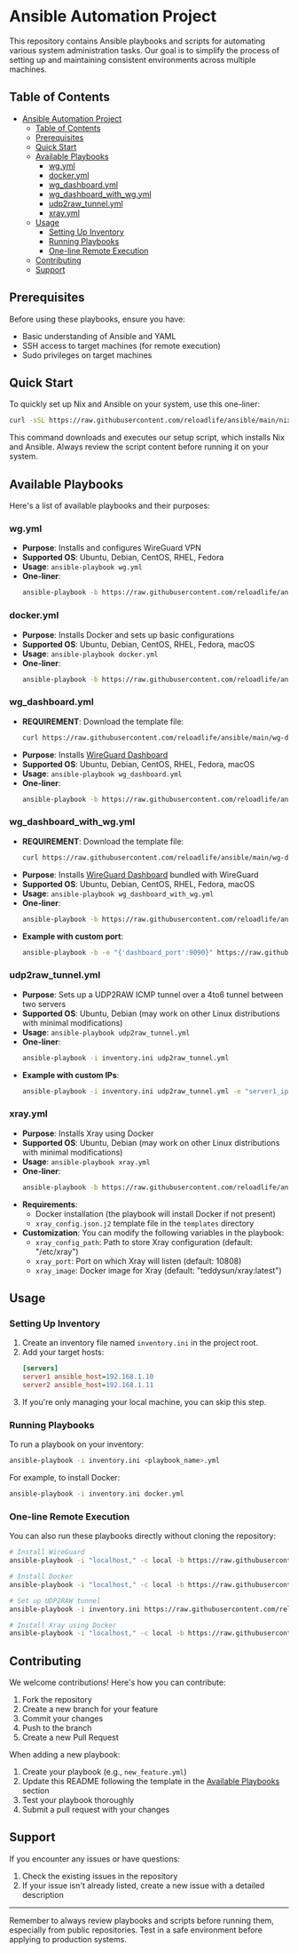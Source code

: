 # Ansible Automation Project

This repository contains Ansible playbooks and scripts for automating various system administration tasks. Our goal is to simplify the process of setting up and maintaining consistent environments across multiple machines.

## Table of Contents

- [Ansible Automation Project](#ansible-automation-project)
  - [Table of Contents](#table-of-contents)
  - [Prerequisites](#prerequisites)
  - [Quick Start](#quick-start)
  - [Available Playbooks](#available-playbooks)
    - [wg.yml](#wgyml)
    - [docker.yml](#dockeryml)
    - [wg\_dashboard.yml](#wg_dashboardyml)
    - [wg\_dashboard\_with\_wg.yml](#wg_dashboard_with_wgyml)
    - [udp2raw\_tunnel.yml](#udp2raw_tunnelyml)
    - [xray.yml](#xrayyml)
  - [Usage](#usage)
    - [Setting Up Inventory](#setting-up-inventory)
    - [Running Playbooks](#running-playbooks)
    - [One-line Remote Execution](#one-line-remote-execution)
  - [Contributing](#contributing)
  - [Support](#support)

## Prerequisites

Before using these playbooks, ensure you have:

- Basic understanding of Ansible and YAML
- SSH access to target machines (for remote execution)
- Sudo privileges on target machines

## Quick Start

To quickly set up Nix and Ansible on your system, use this one-liner:

```bash
curl -sSL https://raw.githubusercontent.com/reloadlife/ansible/main/nix_ansible.sh | bash
```

This command downloads and executes our setup script, which installs Nix and Ansible. Always review the script content before running it on your system.

## Available Playbooks

Here's a list of available playbooks and their purposes:

### wg.yml

- **Purpose**: Installs and configures WireGuard VPN
- **Supported OS**: Ubuntu, Debian, CentOS, RHEL, Fedora
- **Usage**: `ansible-playbook wg.yml`
- **One-liner**:
  ```bash
  ansible-playbook -b https://raw.githubusercontent.com/reloadlife/ansible/main/wg.yml
  ```

### docker.yml

- **Purpose**: Installs Docker and sets up basic configurations
- **Supported OS**: Ubuntu, Debian, CentOS, RHEL, Fedora, macOS
- **Usage**: `ansible-playbook docker.yml`
- **One-liner**:
  ```bash
  ansible-playbook -b https://raw.githubusercontent.com/reloadlife/ansible/main/docker.yml
  ```

### wg_dashboard.yml

- **REQUIREMENT**: Download the template file:
  ```bash
  curl https://raw.githubusercontent.com/reloadlife/ansible/main/wg-dashboard.ini.j2 -o ~/.ansible/templates/wg-dashboard.ini.j2
  ```
- **Purpose**: Installs [WireGuard Dashboard](https://github.com/donaldzou/WGDashboard)
- **Supported OS**: Ubuntu, Debian, CentOS, RHEL, Fedora, macOS
- **Usage**: `ansible-playbook wg_dashboard.yml`
- **One-liner**:
  ```bash
  ansible-playbook -b https://raw.githubusercontent.com/reloadlife/ansible/main/wg_dashboard.yml
  ```

### wg_dashboard_with_wg.yml

- **REQUIREMENT**: Download the template file:
  ```bash
  curl https://raw.githubusercontent.com/reloadlife/ansible/main/wg-dashboard.ini.j2 -o ~/.ansible/templates/wg-dashboard.ini.j2
  ```
- **Purpose**: Installs [WireGuard Dashboard](https://github.com/donaldzou/WGDashboard) bundled with WireGuard
- **Supported OS**: Ubuntu, Debian, CentOS, RHEL, Fedora, macOS
- **Usage**: `ansible-playbook wg_dashboard_with_wg.yml`
- **One-liner**:
  ```bash
  ansible-playbook -b https://raw.githubusercontent.com/reloadlife/ansible/main/wg_dashboard_with_wg.yml
  ```
- **Example with custom port**:
  ```bash
  ansible-playbook -b -e "{'dashboard_port':9090}" https://raw.githubusercontent.com/reloadlife/ansible/main/wg_dashboard_with_wg.yml
  ```

### udp2raw_tunnel.yml

- **Purpose**: Sets up a UDP2RAW ICMP tunnel over a 4to6 tunnel between two servers
- **Supported OS**: Ubuntu, Debian (may work on other Linux distributions with minimal modifications)
- **Usage**: `ansible-playbook udp2raw_tunnel.yml`
- **One-liner**:
  ```bash
  ansible-playbook -i inventory.ini udp2raw_tunnel.yml
  ```
- **Example with custom IPs**:
  ```bash
  ansible-playbook -i inventory.ini udp2raw_tunnel.yml -e "server1_ipv4=3.3.3.3 server2_ipv4=4.4.4.4"
  ```

### xray.yml

- **Purpose**: Installs Xray using Docker
- **Supported OS**: Ubuntu, Debian (may work on other Linux distributions with minimal modifications)
- **Usage**: `ansible-playbook xray.yml`
- **One-liner**:
  ```bash
  ansible-playbook -b https://raw.githubusercontent.com/reloadlife/ansible/main/xray.yml
  ```
- **Requirements**: 
  - Docker installation (the playbook will install Docker if not present)
  - `xray_config.json.j2` template file in the `templates` directory
- **Customization**: You can modify the following variables in the playbook:
  - `xray_config_path`: Path to store Xray configuration (default: "/etc/xray")
  - `xray_port`: Port on which Xray will listen (default: 10808)
  - `xray_image`: Docker image for Xray (default: "teddysun/xray:latest")

## Usage

### Setting Up Inventory

1. Create an inventory file named `inventory.ini` in the project root.
2. Add your target hosts:
   ```ini
   [servers]
   server1 ansible_host=192.168.1.10
   server2 ansible_host=192.168.1.11
   ```
3. If you're only managing your local machine, you can skip this step.

### Running Playbooks

To run a playbook on your inventory:

```bash
ansible-playbook -i inventory.ini <playbook_name>.yml
```

For example, to install Docker:

```bash
ansible-playbook -i inventory.ini docker.yml
```

### One-line Remote Execution

You can also run these playbooks directly without cloning the repository:

```bash
# Install WireGuard
ansible-playbook -i "localhost," -c local -b https://raw.githubusercontent.com/reloadlife/ansible/main/wg.yml

# Install Docker
ansible-playbook -i "localhost," -c local -b https://raw.githubusercontent.com/reloadlife/ansible/main/docker.yml

# Set up UDP2RAW tunnel
ansible-playbook -i inventory.ini https://raw.githubusercontent.com/reloadlife/ansible/main/udp2raw_tunnel.yml

# Install Xray using Docker
ansible-playbook -i "localhost," -c local -b https://raw.githubusercontent.com/reloadlife/ansible/main/install_xray_docker.yml
```

## Contributing

We welcome contributions! Here's how you can contribute:

1. Fork the repository
2. Create a new branch for your feature
3. Commit your changes
4. Push to the branch
5. Create a new Pull Request

When adding a new playbook:

1. Create your playbook (e.g., `new_feature.yml`)
2. Update this README following the template in the [Available Playbooks](#available-playbooks) section
3. Test your playbook thoroughly
4. Submit a pull request with your changes

## Support

If you encounter any issues or have questions:

1. Check the existing issues in the repository
2. If your issue isn't already listed, create a new issue with a detailed description

---

Remember to always review playbooks and scripts before running them, especially from public repositories. Test in a safe environment before applying to production systems.
